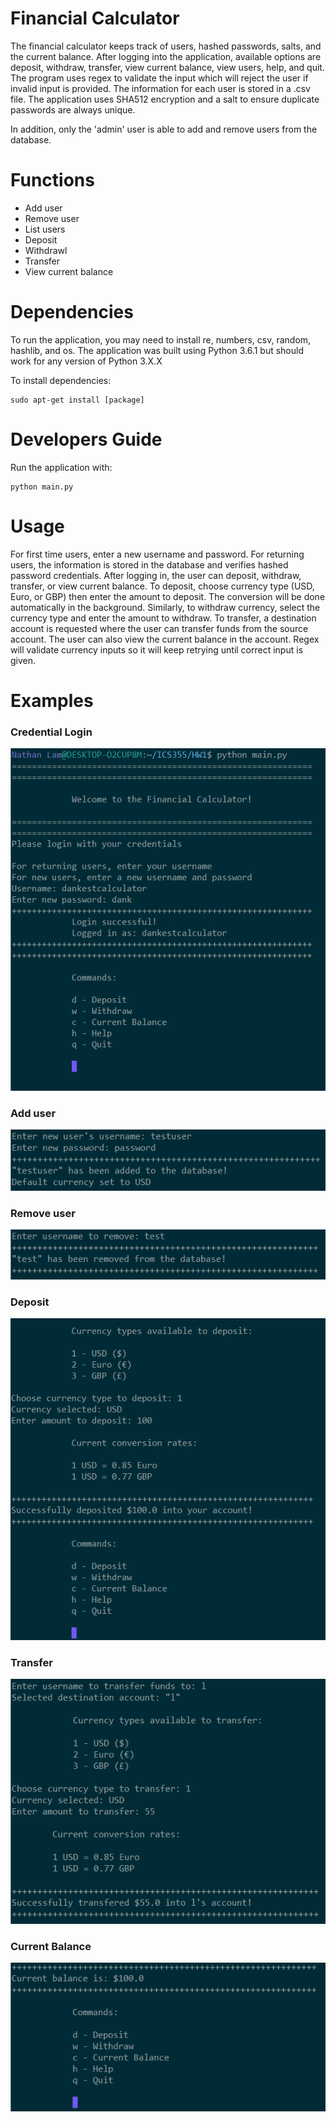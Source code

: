# Financial Calculator
The financial calculator keeps track of users, hashed passwords, salts, and the current balance. After logging into the application, available options are deposit, withdraw, transfer, view current balance, view users, help, and quit. The program uses regex to validate the input which will reject the user if invalid input is provided. The information for each user is stored in a .csv file. The application uses SHA512 encryption and a salt to ensure duplicate passwords are always unique.

In addition, only the 'admin' user is able to add and remove users from the database.

# Functions
- Add user
- Remove user
- List users
- Deposit
- Withdrawl
- Transfer
- View current balance

# Dependencies 
To run the application, you may need to install re, numbers, csv, random, hashlib, and os. The application was built using Python 3.6.1 but should work for any version of Python 3.X.X

To install dependencies: 
```
sudo apt-get install [package]
```

# Developers Guide
Run the application with:
```
python main.py
```

# Usage
For first time users, enter a new username and password. For returning users, the information is stored in the database and verifies hashed password credentials. After logging in, the user can deposit, withdraw, transfer, or view current balance. To deposit, choose currency type (USD, Euro, or GBP) then enter the amount to deposit. The conversion will be done automatically in the background. Similarly, to withdraw currency, select the currency type and enter the amount to withdraw. To transfer, a destination account is requested where the user can transfer funds from the source account. The user can also view the current balance in the account. Regex will validate currency inputs so it will keep retrying until correct input is given. 

# Examples
### Credential Login
![](docs/calculator1.png)

### Add user
![](docs/calculator4.PNG)

### Remove user
![](docs/calculator5.png)

### Deposit
![](docs/calculator2.png)

### Transfer 
![](docs/calculator6.png)

### Current Balance
![](docs/calculator3.png)
